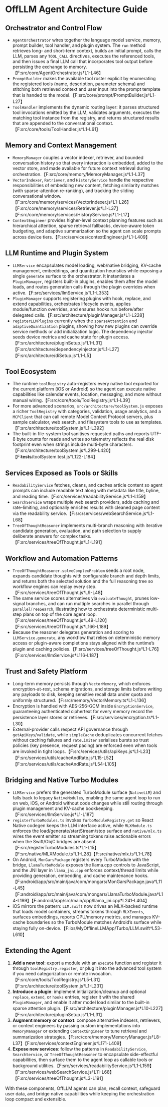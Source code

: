 # OffLLM Agent Architecture Guide

## Orchestrator and Control Flow

- `AgentOrchestrator` wires together the language model service, memory, prompt builder, tool handler, and plugin system. The `run` method retrieves long- and short-term context, builds an initial prompt, calls the LLM, parses any `TOOL_CALL` directives, executes the referenced tools, and then issues a final LLM call that incorporates tool output before persisting the exchange to memory.【F:src/core/AgentOrchestrator.js†L1-L46】
- `PromptBuilder` makes the available tool roster explicit by enumerating the registered tools (name, description, parameter schema) and stitching both retrieved context and user input into the prompt template that is handed to the model.【F:src/core/prompt/PromptBuilder.js†L1-L27】
- `ToolHandler` implements the dynamic routing layer: it parses structured tool invocations emitted by the LLM, validates arguments, executes the matching tool instance from the registry, and returns structured results that are appended to the conversational context.【F:src/core/tools/ToolHandler.js†L1-L61】

## Memory and Context Management

- `MemoryManager` couples a vector indexer, retriever, and bounded conversation history so that every interaction is embedded, added to the vector store, and made available for future context retrieval during orchestration.【F:src/core/memory/MemoryManager.js†L1-L37】
- `VectorIndexer`, `Retriever`, and `HistoryService` handle the respective responsibilities of embedding new content, fetching similarity matches (with sparse-attention re-ranking), and tracking the sliding conversational window.【F:src/core/memory/services/VectorIndexer.js†L1-L26】【F:src/core/memory/services/Retriever.js†L1-L37】【F:src/core/memory/services/HistoryService.js†L1-L17】
- `ContextEngineer` provides higher-level context planning features such as hierarchical attention, sparse retrieval fallbacks, device-aware token budgeting, and adaptive summarization so the agent can scale prompts across device tiers.【F:src/services/contextEngineer.js†L1-L409】

## LLM Runtime and Plugin System

- `LLMService` encapsulates model loading, web/native bridging, KV-cache management, embeddings, and quantization heuristics while exposing a single `generate` surface to the orchestrator. It instantiates a `PluginManager`, registers built-in plugins, enables them after the model loads, and routes generation calls through the plugin overrides when active.【F:src/services/llmService.js†L1-L353】
- `PluginManager` supports registering plugins with hook, replace, and extend capabilities, orchestrates lifecycle events, applies module/function overrides, and ensures hooks run before/after delegated calls.【F:src/architecture/pluginManager.js†L1-L228】
- `registerLLMPlugins` currently wires the `sparseAttention` and `adaptiveQuantization` plugins, showing how new plugins can override service methods or add initialization logic. The dependency injector seeds device metrics and cache state for plugin access.【F:src/architecture/pluginSetup.js†L1-L31】【F:src/architecture/dependencyInjector.js†L1-L27】【F:src/architecture/diSetup.js†L1-L5】

## Tool Ecosystem

- The runtime `toolRegistry` auto-registers every native tool exported for the current platform (iOS or Android) so the agent can execute native capabilities like calendar events, location, messaging, and more without manual wiring.【F:src/core/tools/ToolRegistry.js†L1-L39】
- For more advanced scenarios, `src/architecture/toolSystem.js` exposes a richer `ToolRegistry` with categories, validation, usage analytics, and a `MCPClient` that can call remote Model Context Protocol servers, plus sample calculator, web search, and filesystem tools to use as templates.【F:src/architecture/toolSystem.js†L1-L392】
- The built-in file-system tool sanitises requested paths and reports UTF-8 byte counts for reads and writes so telemetry reflects the real disk footprint even when strings include multi-byte characters.【F:src/architecture/toolSystem.js†L299-L420】【F:__tests__/toolSystem.test.js†L122-L184】

## Services Exposed as Tools or Skills

- `ReadabilityService` fetches, cleans, and caches article content so agent prompts can include readable text along with metadata like title, byline, and reading time.【F:src/services/readabilityService.js†L1-L159】
- `SearchService` wraps multiple web search providers, adds caching and rate-limiting, and optionally enriches results with cleaned page content via the readability service.【F:src/services/webSearchService.js†L1-L68】
- `TreeOfThoughtReasoner` implements multi-branch reasoning with iterative candidate generation, evaluation, and path selection to supply deliberate answers for complex tasks.【F:src/services/treeOfThought.js†L1-L191】

## Workflow and Automation Patterns

- `TreeOfThoughtReasoner.solveComplexProblem` seeds a root node, expands candidate thoughts with configurable branch and depth limits, and returns both the selected solution and the full reasoning tree so workflow engines can replay every step.【F:src/services/treeOfThought.js†L9-L48】
- The same service scores alternatives via `evaluateThought`, prunes low-signal branches, and can run multiple searches in parallel through `parallelTreeSearch`, illustrating how to orchestrate deterministic multi-step plans on top of the core agent loop.【F:src/services/treeOfThought.js†L49-L120】【F:src/services/treeOfThought.js†L166-L189】
- Because the reasoner delegates generation and scoring to `LLMService.generate`, any workflow that relies on deterministic memory access or plugin-aware completions stays aligned with the runtime’s plugin and caching policies.【F:src/services/treeOfThought.js†L1-L76】【F:src/services/llmService.js†L116-L187】

## Trust and Safety Platform

- Long-term memory persists through `VectorMemory`, which enforces encryption-at-rest, schema migrations, and storage limits before writing any payloads to disk, keeping sensitive recall data under quota and uniformly structured.【F:src/memory/VectorMemory.ts†L1-L136】
- Encryption is handled with AES-256-GCM inside `EncryptionService`, guaranteeing authenticated ciphertext for every memory record the persistence layer stores or retrieves.【F:src/services/encryption.ts†L1-L30】
- External-provider calls respect API governance through `getApiKeys`/`validate`, while `simpleCache` deduplicates concurrent fetches without caching failures and `rateLimiter` serialises bursts so trust policies (key presence, request pacing) are enforced even when tools are invoked in tight loops.【F:src/services/utils/apiKeys.js†L1-L23】【F:src/services/utils/cacheAndRate.js†L15-L52】【F:src/services/utils/cacheAndRate.js†L54-L105】

## Bridging and Native Turbo Modules

- `LLMService` prefers the generated TurboModule surface (`NativeLLM`) and falls back to legacy `NativeModules`, enabling the same agent loop to run on web, iOS, or Android without code changes while still routing through plugin management and KV-cache bookkeeping.【F:src/services/llmService.js†L1-L187】
- `registerTurboModules.ts` invokes `TurboModuleRegistry.get` so React Native codegen keeps the LLM interface active, while `MLXModule.ts` enforces the load/generate/startStream/stop surface and `native/mlx.ts` wires the event emitter so streaming tokens raise actionable errors when the Swift/ObjC bridges are absent.【F:src/registerTurboModules.ts†L1-L15】【F:src/native/MLXModule.ts†L1-L28】【F:src/native/mlx.ts†L1-L78】
- On Android, `MonGarsPackage` registers every TurboModule with the bridge, `LlamaTurboModule` exposes the llama.cpp controls to JavaScript, and the JNI layer in `llama_jni.cpp` enforces context/thread limits while providing generation, embedding, and cache maintenance hooks.【F:android/app/src/main/java/com/mongars/MonGarsPackage.java†L11-L45】【F:android/app/src/main/java/com/mongars/LlamaTurboModule.java†L14-L199】【F:android/app/src/main/cpp/llama_jni.cpp†L241-L404】
- iOS mirrors the pattern: `LLM.swift` now drives an MLX-backed runtime that loads model containers, streams tokens through `MLXEvents`, surfaces embeddings, reports CPU/memory metrics, and manages KV-cache boundaries so the TurboModule matches Android’s surface while staying fully on-device.【F:ios/MyOfflineLLMApp/Turbo/LLM.swift†L53-L610】

## Extending the Agent

1. **Add a new tool**: export a module with an `execute` function and register it through `toolRegistry.register`, or plug it into the advanced tool system if you need categorization or remote invocation.【F:src/core/tools/ToolRegistry.js†L5-L31】【F:src/architecture/toolSystem.js†L1-L231】
2. **Introduce a plugin**: implement initialization/cleanup and optional `replace`, `extend`, or `hooks` entries, register it with the shared `PluginManager`, and enable it after model load similar to the built-in sparse attention plugin.【F:src/architecture/pluginManager.js†L10-L227】【F:src/architecture/pluginSetup.js†L1-L31】
3. **Augment memory or context**: compose alternative indexers, retrievers, or context engineers by passing custom implementations into `MemoryManager` or extending `ContextEngineer` to tune retrieval and summarization strategies.【F:src/core/memory/MemoryManager.js†L8-L37】【F:src/services/contextEngineer.js†L171-L409】
4. **Expose new services**: follow the patterns in `ReadabilityService`, `SearchService`, or `TreeOfThoughtReasoner` to encapsulate side-effectful capabilities, then surface them to the agent loop as callable tools or background utilities.【F:src/services/readabilityService.js†L1-L159】【F:src/services/webSearchService.js†L11-L68】【F:src/services/treeOfThought.js†L3-L191】

With these components, OffLLM agents can plan, recall context, safeguard user data, and bridge native capabilities while keeping the orchestration loop compact and extensible.
